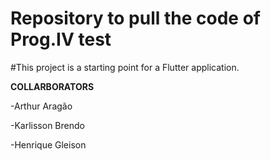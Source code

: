 # Repository to pull the code of Prog.IV test  
#This project is a starting point for a Flutter application.

  **COLLARBORATORS**

-Arthur Aragão

-Karlisson Brendo

-Henrique Gleison
